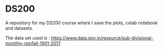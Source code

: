 # DS200
A repository for my DS200 course where I save the plots, colab notebook and datasets. 

The data set used is : https://www.data.gov.in/resource/sub-divisional-monthly-rainfall-1901-2017

